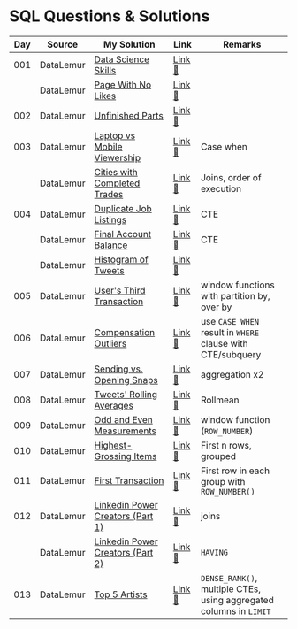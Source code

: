 # SQL Questions & Solutions

| Day | Source    | My Solution                                                                   | Link                                                                    | Remarks                                                            |
| --- | --------- | ----------------------------------------------------------------------------- | ----------------------------------------------------------------------- | ------------------------------------------------------------------ |
| 001 | DataLemur | [Data Science Skills](/datalemur/01-DataScienceSkills.sql)                    | [Link :link:](https://datalemur.com/questions/matching-skills)          |
|     | DataLemur | [Page With No Likes](/datalemur/02-PageWithNoLikes.sql)                       | [Link :link:](https://datalemur.com/questions/sql-page-with-no-likes)   |
| 002 | DataLemur | [Unfinished Parts](/datalemur/03-UnfinishedParts.sql)                         | [Link :link:](https://datalemur.com/questions/tesla-unfinished-parts)   |
| 003 | DataLemur | [Laptop vs Mobile Viewership](/datalemur/04-LaptopVsMobileViewership.sql)     | [Link :link:](https://datalemur.com/questions/laptop-mobile-viewership) | Case when                                                          |
|     | DataLemur | [Cities with Completed Trades](/datalemur/05-CitiesWithCompletedTrades.sql)   | [Link :link:](https://datalemur.com/questions/completed-trades)         | Joins, order of execution                                          |
| 004 | DataLemur | [Duplicate Job Listings](/datalemur/06-DuplicateJobListings.sql)              | [Link :link:](https://datalemur.com/questions/duplicate-job-listings)   | CTE                                                                |
|     | DataLemur | [Final Account Balance](/datalemur/07-FinalAccountBalance.sql)                | [Link :link:](https://datalemur.com/questions/final-account-balance)    | CTE                                                                |
|     | DataLemur | [Histogram of Tweets](/datalemur/08-HistogramOfTweets.sql)                    | [Link :link:](https://datalemur.com/questions/sql-histogram-tweets)     |
| 005 | DataLemur | [User's Third Transaction](/datalemur/UsersThirdTransaction.sql)              | [Link :link:](https://datalemur.com/questions/sql-third-transaction)    | window functions with partition by, over by                        |
| 006 | DataLemur | [Compensation Outliers](/datalemur/CompensationOutliers.sql)                  | [Link :link:](https://datalemur.com/questions/compensation-outliers)    | use `CASE WHEN` result in `WHERE` clause with CTE/subquery         |
| 007 | DataLemur | [Sending vs. Opening Snaps](/datalemur/SendingVsOpeningSnaps.sql)             | [Link :link:](https://datalemur.com/questions/time-spent-snaps)         | aggregation x2                                                     |
| 008 | DataLemur | [Tweets' Rolling Averages](/datalemur/TweetsRollingAverage.sql)               | [Link :link:](https://datalemur.com/questions/rolling-average-tweets)   | Rollmean                                                           |
| 009 | DataLemur | [Odd and Even Measurements](/datalemur/OddAndEvenMeasurements.sql)            | [Link :link:](https://datalemur.com/questions/odd-even-measurements)    | window function (`ROW_NUMBER`)                                     |
| 010 | DataLemur | [Highest-Grossing Items](/datalemur/HighestGrossingItems.sql)                 | [Link :link:](https://datalemur.com/questions/sql-highest-grossing)     | First n rows, grouped                                              |
| 011 | DataLemur | [First Transaction](/datalemur/FirstTransaction.sql)                          | [Link :link:](https://datalemur.com/questions/sql-first-transaction)    | First row in each group with `ROW_NUMBER()`                        |
| 012 | DataLemur | [Linkedin Power Creators (Part 1)](/datalemur/LinkedinPowerCreatorsPart1.sql) | [Link :link:](https://datalemur.com/questions/sql-highest-grossing)     | joins                                                              |
|     | DataLemur | [Linkedin Power Creators (Part 2)](/datalemur/LinkedinPowerCreatorsPart2.sql) | [Link :link:](https://datalemur.com/questions/sql-highest-grossing)     | `HAVING`                                                           |
| 013 | DataLemur | [Top 5 Artists](/datalemur/Top5Artists.sql)                                   | [Link :link:](https://datalemur.com/questions/sql-highest-grossing)     | `DENSE_RANK()`, multiple CTEs, using aggregated columns in `LIMIT` |

